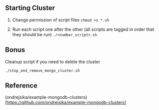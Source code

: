 ## Starting Cluster

1. Change permission of script files
`chmod +x *.sh`

2. Run each script one after the other (all scripts are tagged in order that they should be run)
`./<number_script>.sh`

## Bonus
Cleanup script if you need to delete the cluster

`./stop_and_remove_mongo_cluster.sh`
 
## Reference

(ondrejsika/example-mongodb-clusters)[https://github.com/ondrejsika/example-mongodb-clusters]